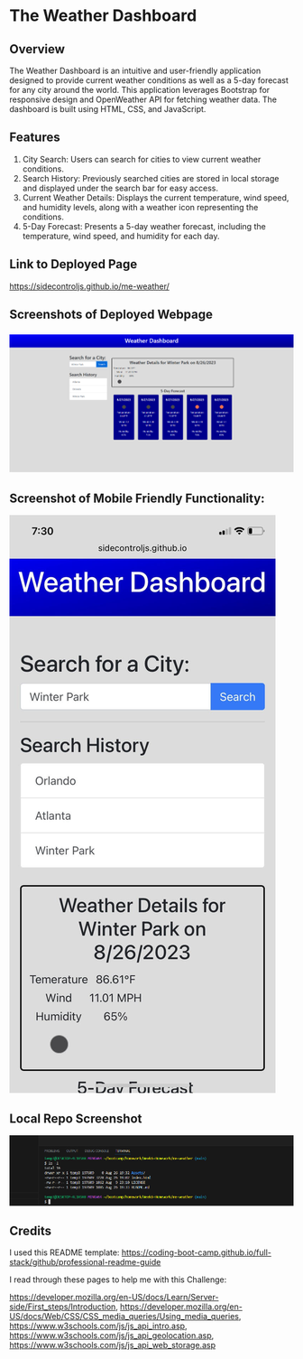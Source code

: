 # The Weather Dashboard

## Overview

The Weather Dashboard is an intuitive and user-friendly application designed to provide current weather conditions as well as a 5-day forecast for any city around the world. This application leverages Bootstrap for responsive design and OpenWeather API for fetching weather data. The dashboard is built using HTML, CSS, and JavaScript. 

## Features

1. City Search: Users can search for cities to view current weather conditions.
2. Search History: Previously searched cities are stored in local storage and displayed under the search bar for easy access.
3. Current Weather Details: Displays the current temperature, wind speed, and humidity levels, along with a weather icon representing the conditions.
4. 5-Day Forecast: Presents a 5-day weather forecast, including the temperature, wind speed, and humidity for each day.

## Link to Deployed Page

https://sidecontroljs.github.io/me-weather/

## Screenshots of Deployed Webpage

### ![Screenshot 1](/Assets/Deployed_SS.png)


## Screenshot of Mobile Friendly Functionality:

![Screenshot 2](/Assets/mobile_SS.jpg)

## Local Repo Screenshot

![Here's a link to a screen shot showing the location of my code source.](/Assets/local_repo_SS.png)

## Credits

I used this README template: 
https://coding-boot-camp.github.io/full-stack/github/professional-readme-guide

I read through these pages to help me with this Challenge: 

https://developer.mozilla.org/en-US/docs/Learn/Server-side/First_steps/Introduction,
https://developer.mozilla.org/en-US/docs/Web/CSS/CSS_media_queries/Using_media_queries,
https://www.w3schools.com/js/js_api_intro.asp,
https://www.w3schools.com/js/js_api_geolocation.asp,
https://www.w3schools.com/js/js_api_web_storage.asp

